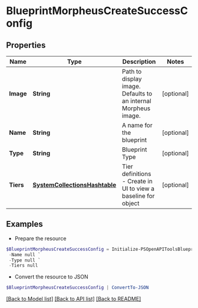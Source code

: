 # BlueprintMorpheusCreateSuccessConfig
## Properties

Name | Type | Description | Notes
------------ | ------------- | ------------- | -------------
**Image** | **String** | Path to display image. Defaults to an internal Morpheus image. | [optional] 
**Name** | **String** | A name for the blueprint | [optional] 
**Type** | **String** | Blueprint Type | [optional] 
**Tiers** | [**SystemCollectionsHashtable**](.md) | Tier definitions - Create in UI to view a baseline for object | [optional] 

## Examples

- Prepare the resource
```powershell
$BlueprintMorpheusCreateSuccessConfig = Initialize-PSOpenAPIToolsBlueprintMorpheusCreateSuccessConfig  -Image null `
 -Name null `
 -Type null `
 -Tiers null
```

- Convert the resource to JSON
```powershell
$BlueprintMorpheusCreateSuccessConfig | ConvertTo-JSON
```

[[Back to Model list]](../README.md#documentation-for-models) [[Back to API list]](../README.md#documentation-for-api-endpoints) [[Back to README]](../README.md)

